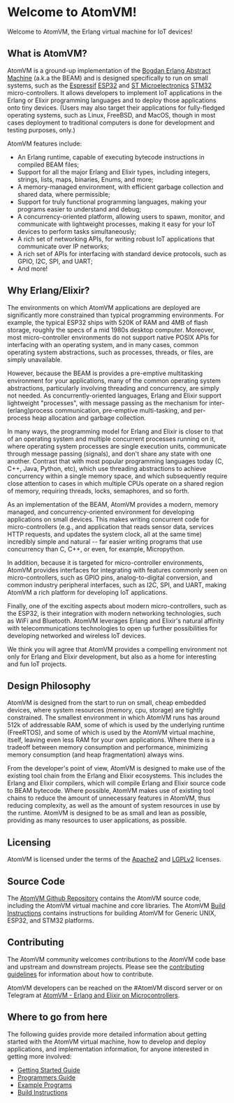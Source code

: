 <!--
 Copyright 2021-2022 Fred Dushin <fred@dushin.net>

 SPDX-License-Identifier: Apache-2.0 OR LGPL-2.1-or-later
-->

# Welcome to AtomVM!

Welcome to AtomVM, the Erlang virtual machine for IoT devices!

## What is AtomVM?

AtomVM is a ground-up implementation of the [Bogdan Erlang Abstract Machine](https://en.wikipedia.org/wiki/BEAM_(Erlang_virtual_machine)) (a.k.a the BEAM) and is designed specifically to run on small systems, such as the [Espressif](https://www.espressif.com) [ESP32](https://www.espressif.com/en/products/socs/esp32) and [ST Microelectronics](https://www.st.com/content/st_com/en.html) [STM32](https://www.st.com/en/microcontrollers-microprocessors/stm32-32-bit-arm-cortex-mcus.html) micro-controllers.  It allows developers to implement IoT applications in the Erlang or Elixir programming languages and to deploy those applications onto tiny devices.  (Users may also target their applications for fully-fledged operating systems, such as Linux, FreeBSD, and MacOS, though in most cases deployment to traditional computers is done for development and testing purposes, only.)

AtomVM features include:

* An Erlang runtime, capable of executing bytecode instructions in compiled BEAM files;
* Support for all the major Erlang and Elixir types, including integers, strings, lists, maps, binaries, Enums, and more;
* A memory-managed environment, with efficient garbage collection and shared data, where permissible;
* Support for truly functional programming languages, making your programs easier to understand and debug;
* A concurrency-oriented platform, allowing users to spawn, monitor, and communicate with lightweight processes, making it easy for your IoT devices to perform tasks simultaneously;
* A rich set of networking APIs, for writing robust IoT applications that communicate over IP networks;
* A rich set of APIs for interfacing with standard device protocols, such as GPIO, I2C, SPI, and UART;
* And more!

## Why Erlang/Elixir?

The environments on which AtomVM applications are deployed are significantly more constrained than typical programming environments.  For example, the typical ESP32 ships with 520K of RAM and 4MB of flash storage, roughly the specs of a mid 1980s desktop computer.  Moreover, most micro-controller environments do not support native POSIX APIs for interfacing with an operating system, and in many cases, common operating system abstractions, such as processes, threads, or files, are simply unavailable.

However, because the BEAM is provides a pre-emptive multitasking environment for your applications, many of the common operating system abstractions, particularly involving threading and concurrency, are simply not needed.  As concurrently-oriented languages, Erlang and Elixir support lightweight "processes", with message passing as the mechanism for inter-(erlang)process communication, pre-emptive multi-tasking, and per-process heap allocation and garbage collection.

In many ways, the programming model for Erlang and Elixir is closer to that of an operating system and multiple concurrent processes running on it, where operating system processes are single execution units, communicate through message passing (signals), and don't share any state with one another.  Contrast that with most popular programming languages today (C, C++, Java, Python, etc), which use threading abstractions to achieve concurrency within a single memory space, and which subsequently require close attention to cases in which multiple CPUs operate on a shared region of memory, requiring threads, locks, semaphores, and so forth.

As an implementation of the BEAM, AtomVM provides a modern, memory managed, and concurrency-oriented environment for developing applications on small devices.  This makes writing concurrent code for micro-controllers (e.g., and application that reads sensor data, services HTTP requests, and updates the system clock, all at the same time) incredibly simple and natural -- far easier writing programs that use concurrency than C, C++, or even, for example, Micropython.

In addition, because it is targeted for micro-controller environments, AtomVM provides interfaces for integrating with features commonly seen on micro-controllers, such as GPIO pins, analog-to-digital conversion, and common industry peripheral interfaces, such as I2C, SPI, and UART, making AtomVM a rich platform for developing IoT applications.

Finally, one of the exciting aspects about modern micro-controllers, such as the ESP32, is their integration with modern networking technologies, such as WiFi and Bluetooth.  AtomVM leverages Erlang and Elixir's natural affinity with telecommunications technologies to open up further possibilities for developing networked and wireless IoT devices.

We think you will agree that AtomVM provides a compelling environment not only for Erlang and Elixir development, but also as a home for interesting and fun IoT projects.

## Design Philosophy

AtomVM is designed from the start to run on small, cheap embedded devices, where system resources (memory, cpu, storage) are tightly constrained.  The smallest environment in which AtomVM runs has around 512k of addressable RAM, some of which is used by the underlying runtime (FreeRTOS), and some of which is used by the AtomVM virtual machine, itself, leaving even less RAM for your own applications.  Where there is a tradeoff between memory consumption and performance, minimizing memory consumption (and heap fragmentation) always wins.

From the developer's point of view, AtomVM is designed to make use of the existing tool chain from the Erlang and Elixir ecosystems.  This includes the Erlang and Elixir compilers, which will compile Erlang and Elixir source code to BEAM bytecode.  Where possible, AtomVM makes use of existing tool chains to reduce the amount of unnecessary features in AtomVM, thus reducing complexity, as well as the amount of system resources in use by the runtime.  AtomVM is designed to be as small and lean as possible, providing as many resources to user applications, as possible.

## Licensing

AtomVM is licensed under the terms of the [Apache2](https://www.apache.org/licenses/LICENSE-2.0) and [LGPLv2](https://www.gnu.org/licenses/old-licenses/lgpl-2.1.en.html) licenses.

## Source Code

The [AtomVM Github Repository](https://github.com/atomvm/AtomVM) contains the AtomVM source code, including the AtomVM virtual machine and core libraries.  The AtomVM [Build Instructions](./build-instructions.md) contains instructions for building AtomVM for Generic UNIX, ESP32, and STM32 platforms.

## Contributing

The AtomVM community welcomes contributions to the AtomVM code base and upstream and downstream projects.  Please see the [contributing guidelines](./CONTRIBUTING.md) for information about how to contribute.

AtomVM developers can be reached on the #AtomVM discord server or on Telegram at [AtomVM - Erlang and Elixir on Microcontrollers](https://t.me/atomvm).

## Where to go from here

The following guides provide more detailed information about getting started with the AtomVM virtual machine, how to develop and deploy applications, and implementation information, for anyone interested in getting more involved:

* [Getting Started Guide](./getting-started-guide.md)
* [Programmers Guide](./programmers-guide.md)
* [Example Programs](./example-programs.md)
* [Build Instructions](./build-instructions.md)
